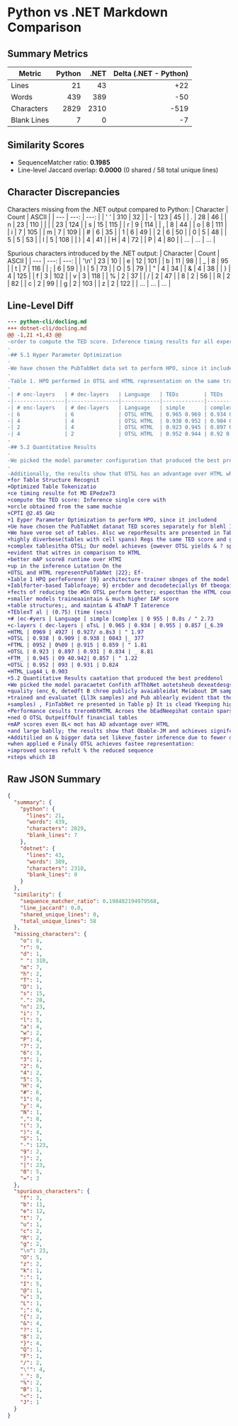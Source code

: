 # Python vs .NET Markdown Comparison

## Summary Metrics

| Metric | Python | .NET | Delta (.NET - Python) |
| --- | ---: | ---: | ---: |
| Lines | 21 | 43 | +22 |
| Words | 439 | 389 | -50 |
| Characters | 2829 | 2310 | -519 |
| Blank Lines | 7 | 0 | -7 |


## Similarity Scores

- SequenceMatcher ratio: **0.1985**
- Line-level Jaccard overlap: **0.0000** (0 shared / 58 total unique lines)


## Character Discrepancies

Characters missing from the .NET output compared to Python:
| Character | Count | ASCII |
| --- | ---: | ---: |
| ' ' | 310 | 32 |
| - | 123 | 45 |
| . | 28 | 46 |
| n | 23 | 110 |
| | | 23 | 124 |
| s | 15 | 115 |
| r | 9 | 114 |
| , | 8 | 44 |
| o | 8 | 111 |
| i | 7 | 105 |
| m | 7 | 109 |
| # | 6 | 35 |
| 1 | 6 | 49 |
| 2 | 6 | 50 |
| 0 | 5 | 48 |
| 5 | 5 | 53 |
| l | 5 | 108 |
| ) | 4 | 41 |
| H | 4 | 72 |
| P | 4 | 80 |
| ... | ... | ... |

Spurious characters introduced by the .NET output:
| Character | Count | ASCII |
| --- | ---: | ---: |
| '\n' | 23 | 10 |
| e | 12 | 101 |
| b | 11 | 98 |
| _ | 8 | 95 |
| t | 7 | 116 |
| ; | 6 | 59 |
| I | 5 | 73 |
| O | 5 | 79 |
| " | 4 | 34 |
| & | 4 | 38 |
| } | 4 | 125 |
| f | 3 | 102 |
| v | 3 | 118 |
| % | 2 | 37 |
| / | 2 | 47 |
| 8 | 2 | 56 |
| R | 2 | 82 |
| c | 2 | 99 |
| g | 2 | 103 |
| z | 2 | 122 |
| ... | ... | ... |


## Line-Level Diff

```diff
--- python-cli/docling.md
+++ dotnet-cli/docling.md
@@ -1,21 +1,43 @@
-order to compute the TED score. Inference timing results for all experiments were obtained from the same machine on a single core with AMD EPYC 7763 CPU @2.45 GHz.
-
-## 5.1 Hyper Parameter Optimization
-
-We have chosen the PubTabNet data set to perform HPO, since it includes a highly diverse set of tables. Also we report TED scores separately for simple and complex tables (tables with cell spans). Results are presented in Table. 1. It is evident that with OTSL, our model achieves the same TED score and slightly better mAP scores in comparison to HTML. However OTSL yields a 2x speed up in the inference runtime over HTML.
-
-Table 1. HPO performed in OTSL and HTML representation on the same transformer-based TableFormer [9] architecture, trained only on PubTabNet [22]. Effects of reducing the # of layers in encoder and decoder stages of the model show that smaller models trained on OTSL perform better, especially in recognizing complex table structures, and maintain a much higher mAP score than the HTML counterpart.
-
-| # enc-layers   | # dec-layers   | Language   | TEDs        | TEDs        | TEDs        | mAP (0.75)   | Inference time (secs)   |
-|----------------|----------------|------------|-------------|-------------|-------------|--------------|-------------------------|
-| # enc-layers   | # dec-layers   | Language   | simple      | complex     | all         | mAP (0.75)   | Inference time (secs)   |
-| 6              | 6              | OTSL HTML  | 0.965 0.969 | 0.934 0.927 | 0.955 0.955 | 0.88 0.857   | 2.73 5.39               |
-| 4              | 4              | OTSL HTML  | 0.938 0.952 | 0.904 0.909 | 0.927 0.938 | 0.853 0.843  | 1.97 3.77               |
-| 2              | 4              | OTSL HTML  | 0.923 0.945 | 0.897 0.901 | 0.915 0.931 | 0.859 0.834  | 1.91 3.81               |
-| 4              | 2              | OTSL HTML  | 0.952 0.944 | 0.92 0.903  | 0.942 0.931 | 0.857 0.824  | 1.22 2                  |
-
-## 5.2 Quantitative Results
-
-We picked the model parameter configuration that produced the best prediction quality (enc=6, dec=6, heads=8) with PubTabNet alone, then independently trained and evaluated it on three publicly available data sets: PubTabNet (395k samples), FinTabNet (113k samples) and PubTables-1M (about 1M samples). Performance results are presented in Table. 2. It is clearly evident that the model trained on OTSL outperforms HTML across the board, keeping high TEDs and mAP scores even on di ffi cult financial tables (FinTabNet) that contain sparse and large tables.
-
-Additionally, the results show that OTSL has an advantage over HTML when applied on a bigger data set like PubTables-1M and achieves significantly improved scores. Finally, OTSL achieves faster inference due to fewer decoding steps which is a result of the reduced sequence representation.
+for Table Structure Recognit
+Optimized Table Tokenizatio
+ce timing resulte fot MD EPedze73
+compute tbe TED score: Inference single core with
+orcle obtained from the same machie
+CPTI @2.45 GHz
+1 Eyper Parameter Optimization to perform HPO, since it includend
+Ue have chosen the PubTabNet datanat TED scores separately for blehl It is
+We have veroe set of tables. Alsc we reporResults are presented in Table s
+highly diverbese(tables with cell spans) Regs the same TED score and gligteed
+complex tablesitha OTSL; Our model achieves {owever OTSL yields & ? speea
+evident that witres in comparison to HTML
+better mAP score8 runtime over HTMI
+up in the inference Lutation On the
+OTSL and HTML representPubTabNet |22}; Ef-
+Iable 1 HPQ perfeForener |9} architecture trainer sbnges of the model show that
+Iablforter-based Tablofoaye; 9} ercbder and decodeteciallys 0f tbeogaiaing complex
+fects of reducing tbe #On OTSL perform better; especthan the HTML counterpart
+smaller models traineaaintain & much higher IAP score
+table structures;, and maintam & 4TmAP T Iaterence
+TEblexT al | (0.75) (time (secs)
+# |ec-#yers | Language [ simple [complex | 0 955 | 0.8s / " 2.73
+c-layers ( dec-layers | oTsL | 0.965 | 0.934 | 0.955 | 0.857 |_6.39
+HTML | 0969 | 4927 | 0.927/ o.8s3 | " 1.97
+OTSL | 0.938 | 0.909 | 0.938 | 0843 |_ 377
+FTML | 0952 | 0%09 | @.915 | 0.859 | " 1.81
+OTSL | 0.923 | 0.897 | 0.931 | 0.834 | _ 8.81
+FTM_ | 0.945 | 09 40.942| 0.857 | " 1.22
+OTSL | 0.952 | 093 | 0.931 | D.824
+HTML_Lug44_L 0.903
+5.2 Quantitative Results caatation that produced the best preddenol
+We picked the model paracaetet Confith afThbNet aotetsheub dexeatdesgsk
+quality (enc_6, detedft B chree publicly avaiableidat Me(about IM samples)
+trained and evaluatet {Ll3k samples) and Pub ablearly evident tbat the model
+samples) , FinTabNet re presented in Table p} It is clead Ykeeping high TEDs and
+Performance cesults trerombtHTML Acroes the bEadNeepihat contain sparse
+ned O OTSL OutpeiffOulf financial tables
+mAP scores even 0L< mot has AD advantage over HTML
+and large bablly; the results show that Obable-JM and achieves signifcadtny
+Additilied on & bigger data set likeve_faster inference due to fewer decodug
+when applied e Finaly OTSL achieves fastee representation:
+improved scores refult % the reduced sequence
+steps which 18
```

## Raw JSON Summary

```json
{
  "summary": {
    "python": {
      "lines": 21,
      "words": 439,
      "characters": 2829,
      "blank_lines": 7
    },
    "dotnet": {
      "lines": 43,
      "words": 389,
      "characters": 2310,
      "blank_lines": 0
    }
  },
  "similarity": {
    "sequence_matcher_ratio": 0.198482194979568,
    "line_jaccard": 0.0,
    "shared_unique_lines": 0,
    "total_unique_lines": 58
  },
  "missing_characters": {
    "o": 8,
    "r": 9,
    "d": 1,
    " ": 310,
    "m": 7,
    "h": 2,
    "T": 1,
    "D": 1,
    "s": 15,
    ".": 28,
    "n": 23,
    "i": 7,
    "l": 5,
    "a": 4,
    "w": 2,
    "P": 4,
    "7": 2,
    "6": 3,
    "3": 1,
    "2": 6,
    "4": 2,
    "5": 5,
    "H": 4,
    "#": 6,
    "1": 6,
    "y": 4,
    "N": 1,
    ",": 8,
    "(": 3,
    ")": 4,
    "S": 1,
    "-": 123,
    "9": 2,
    "]": 2,
    "|": 23,
    "0": 5,
    "=": 3
  },
  "spurious_characters": {
    "f": 3,
    "b": 11,
    "e": 12,
    "t": 7,
    "u": 1,
    "c": 2,
    "R": 2,
    "g": 2,
    "\n": 23,
    "O": 5,
    "z": 2,
    "k": 1,
    ":": 1,
    "I": 5,
    "@": 1,
    "v": 3,
    "L": 1,
    ";": 6,
    "{": 2,
    "&": 4,
    "?": 1,
    "8": 2,
    "}": 4,
    "Q": 1,
    "F": 1,
    "/": 2,
    "\"": 4,
    "_": 8,
    "%": 2,
    "B": 1,
    "<": 1,
    "J": 1
  }
}
```
